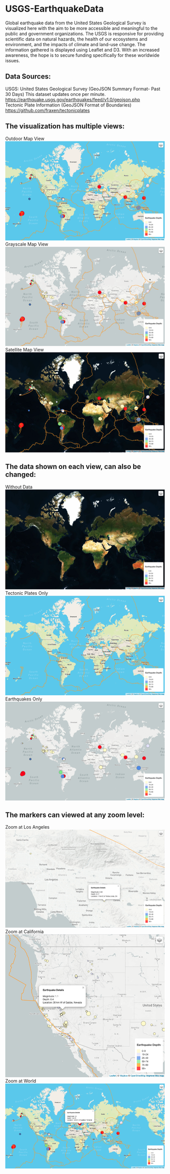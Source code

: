 # USGS-EarthquakeData
Global earthquake data from the United States Geological Survey is visualized here with the aim to be more accessible and meaningful to the public and government organizations. The USGS is responsive for providing scientific data on natural hazards, the health of our ecosystems and environment, and the impacts of climate and land-use change. The information gathered is displayed using Leaflet and D3. With an increased awareness, the hope is to secure funding specifically for these worldwide issues.

## Data Sources:
USGS: United States Geological Survey (GeoJSON Summary Format- Past 30 Days)
This dataset updates once per minute.
https://earthquake.usgs.gov/earthquakes/feed/v1.0/geojson.php
<br>
Tectonic Plate Information (GeoJSON Format of Boundaries)
https://github.com/fraxen/tectonicplates

##




## The visualization has multiple views:
Outdoor Map View
![Alt text](static/images/Outdoor_View.png?raw=True "Outdoor Map View")
Grayscale Map View
![Alt text](static/images/Grayscale_View.png?raw=True "Grayscale Map View")
Satellite Map View
![Alt text](static/images/Satellite_View.png?raw=True "Satellite Map View")

## The data shown on each view, can also be changed:
Without Data
![Alt text](static/images/satellite_solo.png?raw=True "Satellite View Only")
Tectonic Plates Only
![Alt text](static/images/outdoor_plates.png?raw=True "Outdoor View Plates")
Earthquakes Only
![Alt text](static/images/grayscale_earthquakes.png?raw=True "Grayscale View Earthquakes")

## The markers can viewed at any zoom level:
Zoom at Los Angeles
![Alt text](static/images/zoom_la_markerdetails.png?raw=True "Satellite View Only")
Zoom at California
![Alt text](static/images/zoom_cali_markerdetails.png?raw=True "Satellite View Only")
Zoom at World
![Alt text](static/images/zoom_world_markerdetails.png?raw=True "Satellite View Only")


